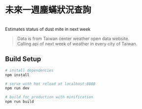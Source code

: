 # 未來一週塵蟎狀況查詢 
<br>Estimates status of dust mite in next week

> Data is from Taiwan center weather open data website. <br>
> Calling api of next week of weather in every city of Taiwan.

## Build Setup

``` bash
# install dependencies
npm install

# serve with hot reload at localhost:8080
npm run dev

# build for production with minification
npm run build


